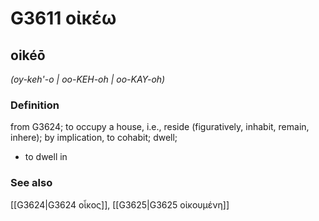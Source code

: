 # G3611 οἰκέω

## oikéō

_(oy-keh'-o | oo-KEH-oh | oo-KAY-oh)_

### Definition

from G3624; to occupy a house, i.e., reside (figuratively, inhabit, remain, inhere); by implication, to cohabit; dwell; 

- to dwell in

### See also

[[G3624|G3624 οἶκος]], [[G3625|G3625 οἰκουμένη]]
